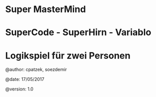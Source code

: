 # Super MasterMind
# SuperCode - SuperHirn - Variablo
# Logikspiel für zwei Personen

@author: cpatzek, soezdemir

@date: 17/05/2017

@version: 1.0
